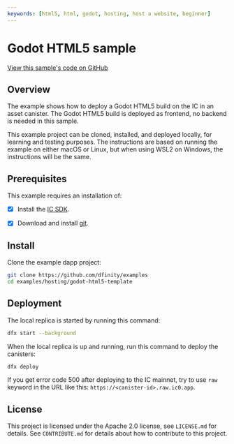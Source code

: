 ```yaml
---
keywords: [html5, html, godot, hosting, host a website, beginner]
---
```


# Godot HTML5 sample

[View this sample's code on GitHub](https://github.com/dfinity/examples/tree/master/hosting/godot-html5-template)

## Overview
The example shows how to deploy a Godot HTML5 build on the IC in an asset canister. The Godot HTML5 build is deployed as frontend, no backend is needed in this sample.

This example project can be cloned, installed, and deployed locally, for learning and testing purposes. The instructions are based on running the example on either macOS or Linux, but when using WSL2 on Windows, the instructions will be the same.

## Prerequisites

This example requires an installation of:

- [x] Install the [IC SDK](https://thebigfile.com/docs/current/developer-docs/setup/install/).

- [x] Download and install [git](https://git-scm.com/downloads).

## Install

Clone the example dapp project:

```bash
git clone https://github.com/dfinity/examples
cd examples/hosting/godot-html5-template
```

## Deployment
The local replica is started by running this command:

```bash
dfx start --background
```

When the local replica is up and running, run this command to deploy the canisters:

```bash
dfx deploy
```

If you get error code 500 after deploying to the IC mainnet, try to use `raw` keyword in the URL like this: `https://<canister-id>.raw.ic0.app`.

## License
This project is licensed under the Apache 2.0 license, see `LICENSE.md` for details. See `CONTRIBUTE.md` for details about how to contribute to this project. 
